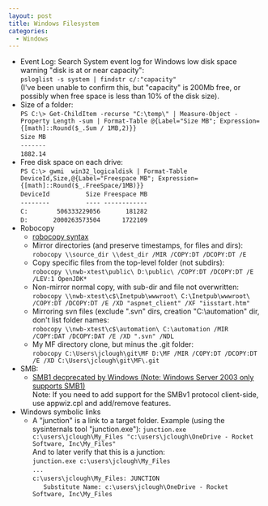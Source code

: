 ```yaml
---
layout: post
title: Windows Filesystem
categories:
  - Windows
---
```

* Event Log: Search System event log for Windows low disk space warning "disk is at or near capacity":   
  `psloglist -s system | findstr c/:"capacity"`   
  (I've been unable to confirm this, but "capacity" is 200Mb free, or possibly when free space is less than 10% of the disk size).
* Size of a folder:  
  `PS C:\> Get-ChildItem -recurse "C:\temp\" | Measure-Object -Property Length -sum | Format-Table @{Label="Size MB"; Expression={[math]::Round($_.Sum / 1MB,2)}}`  
  `Size MB`  
  `-------`  
  `1882.14`  
* Free disk space on each drive:  
  `PS C:\> gwmi  win32_logicaldisk | Format-Table DeviceId,Size,@{Label="Freespace MB"; Expression={[math]::Round($_.FreeSpace/1MB)}}`  
  `DeviceId          Size Freespace MB`  
  `--------          ---- ------------`  
  `C:        506333229056       181282`  
  `D:       2000263573504      1722109`  
* Robocopy
  * [robocopy syntax](https://docs.microsoft.com/en-us/previous-versions/windows/it-pro/windows-server-2012-R2-and-2012/cc733145(v=ws.11)?redirectedfrom=MSDN)  
  * Mirror directories (and preserve timestamps, for files and dirs):  
  `robocopy \\source_dir \\dest_dir /MIR /COPY:DT /DCOPY:DT /E`  
  * Copy specific files from the top-level folder (not subdirs):  
  `robocopy \\nwb-xtest\public\ D:\public\ /COPY:DT /DCOPY:DT /E /LEV:1 OpenJDK*`  
  * Non-mirror normal copy, with sub-dir and file not overwritten:  
  `robocopy \\nwb-xtest\c$\Inetpub\wwwroot\ C:\Inetpub\wwwroot\ /COPY:DT /DCOPY:DT /E /XD "aspnet_client" /XF "iisstart.htm"`  
  * Mirroring svn files (exclude ".svn" dirs, creation "C:\automation" dir, don't list folder names:  
  `robocopy \\nwb-xtest\c$\automation\ C:\automation /MIR /COPY:DAT /DCOPY:DAT /E /XD ".svn" /NDL`
  * My MF directory clone, but minus the .git folder:  
  `robocopy C:\Users\jclough\git\MF D:\MF /MIR /COPY:DT /DCOPY:DT /E /XD C:\Users\jclough\git\MF\.git`  
* SMB:  
  * [SMB1 decprecated by Windows (Note: Windows Server 2003 only supports SMB1)](https://blogs.technet.microsoft.com/josebda/2015/04/21/the-deprecation-of-smb1-you-should-be-planning-to-get-rid-of-this-old-smb-dialect/)  
Note: If you need to add support for the SMBv1 protocol client-side, use appwiz.cpl and add/remove features.
* Windows symbolic links
  * A "junction" is a link to a target folder.
  Example (using the sysinternals tool "junction.exe"):
  `junction.exe c:\users\jclough\My_Files "c:\users\jclough\OneDrive - Rocket Software, Inc\My_Files"`    
  And to later verify that this is a junction:  
  `junction.exe c:\users\jclough\My_Files`  
  `...`  
  `c:\users\jclough\My_Files: JUNCTION`  
  `   Substitute Name: c:\users\jclough\OneDrive - Rocket Software, Inc\My_Files`  
